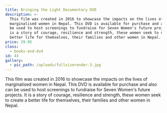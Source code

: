 ```yaml
---
title: Bringing the Light Documentary DVD
description: >-
  This film was created in 2016 to showcase the impacts on the lives of
  marginalised women in Nepal. This DVD is available for purchase and also can
  be used to host screenings to fundraise for Seven Women's future projects. It
  is a story of courage, resilience and strength, these women seek to create a
  better life for themselves, their families and other women in Nepal.
price: 29.95
class:
  - books-and-dvd
id: 43
gallery:
  - pic_path: /uploads/fullsizerender-3.jpg
---
```



This film was created in 2016 to showcase the impacts on the lives of marginalised women in Nepal. This DVD is available for purchase and also can be used to host screenings to fundraise for Seven Women's future projects. It is a story of courage, resilience and strength, these women seek to create a better life for themselves, their families and other women in Nepal.